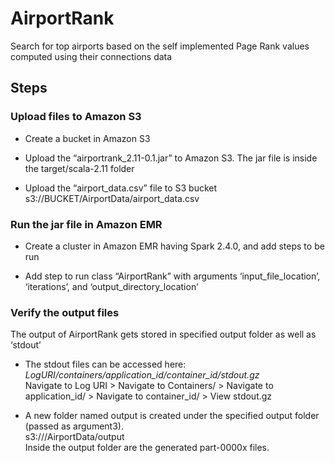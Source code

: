 # AirportRank
Search for top airports based on the self implemented Page Rank values computed using their connections data

## Steps

### Upload files to Amazon S3

-	Create a bucket in Amazon S3

-	Upload the “airportrank_2.11-0.1.jar” to Amazon S3. 
The jar file is inside the target/scala-2.11 folder

-	Upload the “airport_data.csv” file to S3 bucket
s3://BUCKET/AirportData/airport_data.csv

### Run the jar file in Amazon EMR

-	Create a cluster in Amazon EMR having Spark 2.4.0, and add steps to be run

-	Add step to run class “AirportRank” with arguments ‘input_file_location’, ‘iterations’, and ‘output_directory_location’

### Verify the output files
The output of AirportRank gets stored in specified output folder as well as ‘stdout’

-	The stdout files can be accessed here: *LogURI/containers/application_id/container_id/stdout.gz* <br>
Navigate to Log URI > Navigate to Containers/ > Navigate to application_id/ > Navigate to container_id/ > View stdout.gz

 - A new folder named output is created under the specified output folder (passed as argument3).<br>
s3://<bucket>/AirportData/output<br>
Inside the output folder are the generated part-0000x files.
